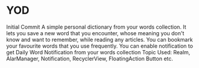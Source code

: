 # YOD
Initial Commit
A simple personal dictionary from your words collection. It lets you save a new word that you encounter, whose meaning you don't know and want to remember, while reading any articles. You can bookmark your favourite words that you use frequently. You can enable notification to get Daily Word Notification from your words collection
Topic Used: Realm, AlarManager, Notification, RecyclerView, FloatingAction Button etc.
